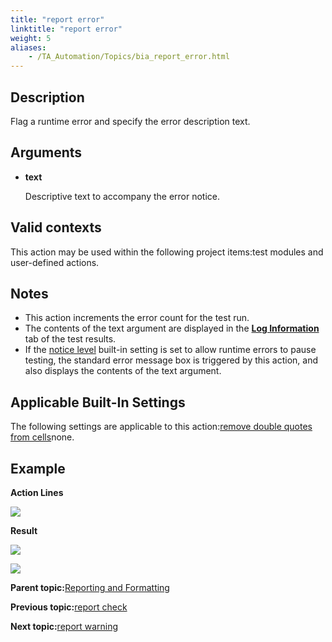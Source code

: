 ```yaml
--- 
title: "report error"
linktitle: "report error"
weight: 5
aliases: 
    - /TA_Automation/Topics/bia_report_error.html
---
```


## Description

Flag a runtime error and specify the error description text.

## Arguments

-   **text**

    Descriptive text to accompany the error notice.


## Valid contexts

This action may be used within the following project items:test modules and user-defined actions.

## Notes

-   This action increments the error count for the test run.
-   The contents of the text argument are displayed in the [**Log Information**](/TA_Help/Topics/ug_results_log_information.html) tab of the test results.
-   If the [notice level](notice_level.html) built-in setting is set to allow runtime errors to pause testing, the standard error message box is triggered by this action, and also displays the contents of the text argument.

## Applicable Built-In Settings

The following settings are applicable to this action:[remove double quotes from cells](remove_double_quotes_from_cells.html)none.

## Example

**Action Lines**

![](/images//Images/bia_report_error_pgm.png)

**Result**

![](/images//Images/bia_report_error_automation_problem.png)

![](/images//Images/bia_report_res.png)

**Parent topic:**[Reporting and Formatting](/TA_Automation/Topics/bia_Reporting_and_formatting.html)

**Previous topic:**[report check](/TA_Automation/Topics/bia_report_check.html)

**Next topic:**[report warning](/TA_Automation/Topics/bia_report_warning.html)

